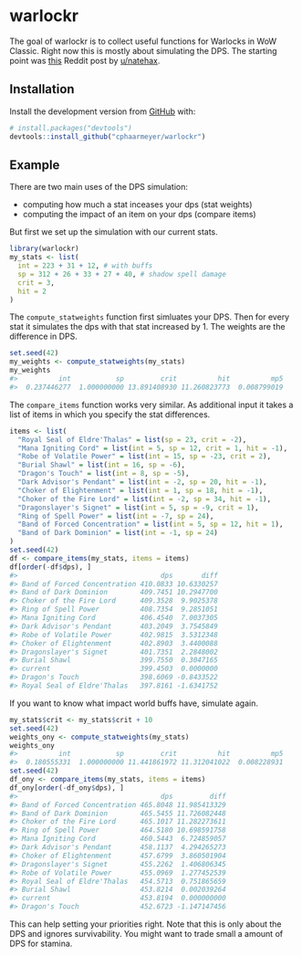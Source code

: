 
<!-- README.md is generated from README.Rmd. Please edit that file -->

# warlockr

The goal of warlockr is to collect useful functions for Warlocks in WoW
Classic. Right now this is mostly about simulating the DPS. The starting
point was
[this](https://www.reddit.com/r/classicwow/comments/dh5r6g/so_i_made_a_warlock_shadowbolt_simulator/)
Reddit post by [u/natehax](https://www.reddit.com/user/natehax/).

## Installation

Install the development version from [GitHub](https://github.com/) with:

``` r
# install.packages("devtools")
devtools::install_github("cphaarmeyer/warlockr")
```

## Example

There are two main uses of the DPS simulation:

  - computing how much a stat inceases your dps (stat weights)
  - computing the impact of an item on your dps (compare items)

But first we set up the simulation with our current stats.

``` r
library(warlockr)
my_stats <- list(
  int = 223 + 31 + 12, # with buffs
  sp = 312 + 26 + 33 + 27 + 40, # shadow spell damage
  crit = 3,
  hit = 2
)
```

The `compute_statweights` function first simluates your DPS. Then for
every stat it simulates the dps with that stat increased by 1. The
weights are the difference in DPS.

``` r
set.seed(42)
my_weights <- compute_statweights(my_stats)
my_weights
#>          int           sp         crit          hit          mp5 
#>  0.237446277  1.000000000 13.891408930 11.260823773  0.008799019
```

The `compare_items` function works very similar. As additional input it
takes a list of items in which you specify the stat differences.

``` r
items <- list(
  "Royal Seal of Eldre'Thalas" = list(sp = 23, crit = -2),
  "Mana Igniting Cord" = list(int = 5, sp = 12, crit = 1, hit = -1),
  "Robe of Volatile Power" = list(int = 15, sp = -23, crit = 2),
  "Burial Shawl" = list(int = 16, sp = -6),
  "Dragon's Touch" = list(int = 8, sp = -5),
  "Dark Advisor's Pendant" = list(int = -2, sp = 20, hit = -1),
  "Choker of Elightenment" = list(int = 1, sp = 18, hit = -1),
  "Choker of the Fire Lord" = list(int = -2, sp = 34, hit = -1),
  "Dragonslayer's Signet" = list(int = 5, sp = -9, crit = 1),
  "Ring of Spell Power" = list(int = -7, sp = 24),
  "Band of Forced Concentration" = list(int = 5, sp = 12, hit = 1),
  "Band of Dark Dominion" = list(int = -1, sp = 24)
)
set.seed(42)
df <- compare_items(my_stats, items = items)
df[order(-df$dps), ]
#>                                   dps       diff
#> Band of Forced Concentration 410.0833 10.6330257
#> Band of Dark Dominion        409.7451 10.2947700
#> Choker of the Fire Lord      409.3528  9.9025378
#> Ring of Spell Power          408.7354  9.2851051
#> Mana Igniting Cord           406.4540  7.0037305
#> Dark Advisor's Pendant       403.2049  3.7545849
#> Robe of Volatile Power       402.9815  3.5312348
#> Choker of Elightenment       402.8903  3.4400088
#> Dragonslayer's Signet        401.7351  2.2848002
#> Burial Shawl                 399.7550  0.3047165
#> current                      399.4503  0.0000000
#> Dragon's Touch               398.6069 -0.8433522
#> Royal Seal of Eldre'Thalas   397.8161 -1.6341752
```

If you want to know what impact world buffs have, simulate again.

``` r
my_stats$crit <- my_stats$crit + 10
set.seed(42)
weights_ony <- compute_statweights(my_stats)
weights_ony
#>          int           sp         crit          hit          mp5 
#>  0.180555331  1.000000000 11.441861972 11.312041022  0.008228931
set.seed(42)
df_ony <- compare_items(my_stats, items = items)
df_ony[order(-df_ony$dps), ]
#>                                   dps         diff
#> Band of Forced Concentration 465.8048 11.985413329
#> Band of Dark Dominion        465.5455 11.726082448
#> Choker of the Fire Lord      465.1017 11.282273611
#> Ring of Spell Power          464.5180 10.698591758
#> Mana Igniting Cord           460.5443  6.724859057
#> Dark Advisor's Pendant       458.1137  4.294265273
#> Choker of Elightenment       457.6799  3.860501904
#> Dragonslayer's Signet        455.2262  1.406806345
#> Robe of Volatile Power       455.0969  1.277452539
#> Royal Seal of Eldre'Thalas   454.5713  0.751865659
#> Burial Shawl                 453.8214  0.002039264
#> current                      453.8194  0.000000000
#> Dragon's Touch               452.6723 -1.147147456
```

This can help setting your priorities right. Note that this is only
about the DPS and ignores survivability. You might want to trade small a
amount of DPS for stamina.
